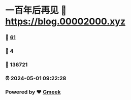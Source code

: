 # 一百年后再见 :link: https://blog.00002000.xyz 
### :page_facing_up: [61](https://blog.00002000.xyz/tag.html) 
### :speech_balloon: 4 
### :hibiscus: 136721 
### :alarm_clock: 2024-05-01 09:22:28 
### Powered by :heart: [Gmeek](https://github.com/Meekdai/Gmeek)
